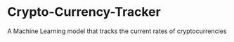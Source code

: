 # Crypto-Currency-Tracker
A Machine Learning model that tracks the current rates of cryptocurrencies
